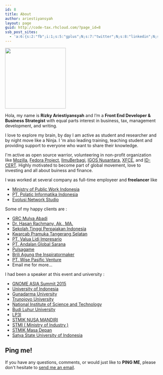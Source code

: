 ```yaml
---
id: 8
title: About
author: ariestiyansyah
layout: page
guid: http://code-tax.rhcloud.com/?page_id=8
ssb_post_sites:
  - 'a:6:{s:2:"fb";i:1;s:5:"gplus";N;s:7:"twitter";N;s:8:"linkedin";N;s:9:"pineterst";N;s:6:"reddit";N;}'
---
```


  <img alt="" src="https://s.gravatar.com/avatar/19b2ec1f2a46e04e94ce54dadd8946d6?s=200" width="200" height="200" />

Hola, my name is __Rizky Ariestiyansyah__ and I’m a __Front End Developer & Business Strategist__ with equal parts interest in business, tax, management development, and writing.

I love to explore my brain, by day I am active as student and researcher and by night move like a Ninja. I 'm also leading training, teaching student and providing support to everyone who want to share their knowledge.

I'm active as open source warrior, volunteering in non-profit organization like [Mozilla](https://mozillians.org/en-US/u/ariestiyansyah), [Fedora Project](http://fedoraproject.org), [IlmuBerbagi](http://ilmuberbagi.or.id), [IGOS Nusantara](http://igosnusantara.or.id), [XFCE](http://xfce.org), and [ID-CERT](http://www.cert.or.id). Highly motivated to become part of global movement, love to investing and all about buiness and finance.

I was worked at several company as full-time employeer and __freelancer__ like
 
- [Ministry of Public Work Indonesia](http://litbang.pu.go.id/)
- [PT. Polatic Informatika Indonesia](http://polatic.co.id)
- [Evolusi Network Studio](http://evonestudio.com)

Some of my happy clients are :

- [GRC Mulya Abadi](#)
- [Dr. Hasan Rachmany, Ak., MA.](http://stpi-pajak.ac.id)
- [Sekolah Tinggi Perpajakan Indonesia](http://stpi-pajak.ac.id)
- [Kwarcab Pramuka Tangerang Selatan](http://pramukatangsel.or.id)
- [PT. Valua Lidi Impresario](http://valuatraining.com) 
- [PT. Andalan Global Sarana](http://www.properti1001.com)
- [Pulsagame](http://pulsagame.com)
- [Brili Agung the Inspiratormaker](http://briliagung.com)
- [PT. Wise Pasific Venture](https://www.linkedin.com/company/8995616?goback=.anb_3942786_*2_*1_*1_*1_*1_*1&trk=prof-exp-company-name) 
- Email me for more...

I had been a speaker at this event and university :

- [GNOME ASIA Summit 2015](http://2015.gnome.asia)
- [University of Indonesia](http://ui.ac.id)
- [Gunadarma University ](http://gunadarma.ac.id) 
- [Trunojoyo University](http://trunojoyo.ac.id) 
- [National Institute of Science and Technology](http://www.istn.ac.id/) 
- [Budi Luhur University](http://budiluhur.ac.id) 
- [LP3I](http://lp3i.ac.id) 
- [STMIK NUSA MANDIRI](http://nusamandiri.ac.id) 
- [STMI ( Ministry of Industry )](http://stmi.ac.id) 
- [STMIK Masa Depan](http://masadepan.ac.id/) 
- [Satya State University of Indonesia](http://usni.ac.id) 

## Ping me!

If you have any questions, comments, or would just like to __PING ME__, please don't hesitate to  [send me an email](mailto:ariestiyansyah.rizky@gmail.com). 

